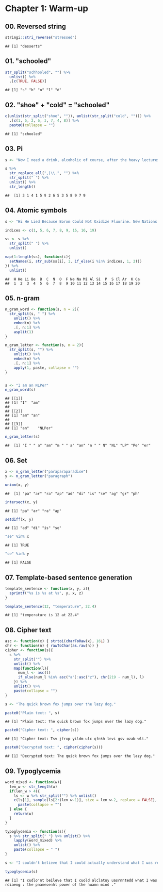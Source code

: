 # Chapter 1: Warm-up



## 00. Reversed string

```r
stringi::stri_reverse("stressed")
```

```
## [1] "desserts"
```
## 01. "schooled"

```r
str_split("schhooled", "") %>%
  unlist() %>%
  .[c(TRUE, FALSE)]
```

```
## [1] "s" "h" "o" "l" "d"
```

## 02. "shoe" + "cold" = "schooled"

```r
c(unlist(str_split("shoe", "")), unlist(str_split("cold", ""))) %>%
  .[c(1, 5, 2, 6, 3, 7, 4, 8)] %>%
  paste0(collapse = "")
```

```
## [1] "schooled"
```

## 03. Pi

```r
s <- "Now I need a drink, alcoholic of course, after the heavy lectures involving quantum mechanics"

s %>%
  str_replace_all(",|\\.", "") %>%
  str_split(" ") %>%
  unlist() %>%
  str_length()
```

```
##  [1] 3 1 4 1 5 9 2 6 5 3 5 8 9 7 9
```

## 04. Atomic symbols

```r
s <- "Hi He Lied Because Boron Could Not Oxidize Fluorine. New Nations Might Also Sign Peace Security Clause. Arthur King Can"

indices <- c(1, 5, 6, 7, 8, 9, 15, 16, 19)

ss <- s %>%
  str_split(" ") %>%
  unlist()

map(1:length(ss), function(i){
  setNames(i, str_sub(ss[i], 1, if_else(i %in% indices, 1, 2)))
}) %>%
  unlist()
```

```
##  H He Li Be  B  C  N  O  F Ne Na Mi Al Si  P  S Cl Ar  K Ca 
##  1  2  3  4  5  6  7  8  9 10 11 12 13 14 15 16 17 18 19 20
```

## 05. n-gram

```r
n_gram_word <- function(s, n = 2){
  str_split(s, " ") %>% 
    unlist() %>%
    embed(n) %>%
    .[, n:1] %>%
    asplit(1)
}

n_gram_letter <- function(s, n = 2){
  str_split(s, "") %>% 
    unlist() %>%
    embed(n) %>%
    .[, n:1] %>%
    apply(1, paste, collapse = "")
}


s <- "I am an NLPer"
n_gram_word(s)
```

```
## [[1]]
## [1] "I"  "am"
## 
## [[2]]
## [1] "am" "an"
## 
## [[3]]
## [1] "an"    "NLPer"
```

```r
n_gram_letter(s)
```

```
##  [1] "I " " a" "am" "m " " a" "an" "n " " N" "NL" "LP" "Pe" "er"
```

## 06. Set

```r
x <- n_gram_letter("paraparaparadise")
y <- n_gram_letter("paragraph")

union(x, y)
```

```
##  [1] "pa" "ar" "ra" "ap" "ad" "di" "is" "se" "ag" "gr" "ph"
```

```r
intersect(x, y)
```

```
## [1] "pa" "ar" "ra" "ap"
```

```r
setdiff(x, y)
```

```
## [1] "ad" "di" "is" "se"
```

```r
"se" %in% x
```

```
## [1] TRUE
```

```r
"se" %in% y
```

```
## [1] FALSE
```

## 07. Template-based sentence generation

```r
template_sentence <- function(x, y, z){
  sprintf("%s is %s at %s", y, x, z)
}

template_sentence(12, "temperature", 22.4)
```

```
## [1] "temperature is 12 at 22.4"
```

## 08. Cipher text

```r
asc <- function(x) { strtoi(charToRaw(x), 16L) }
chr <- function(n) { rawToChar(as.raw(n)) }
cipher <- function(s){
  s %>%
    str_split("") %>%
    unlist() %>%
    map(function(l){
      num_l <- asc(l)
      if_else(num_l %in% asc("a"):asc("z"), chr(219 - num_l), l)
    }) %>%
    unlist() %>%
    paste(collapse = "")
}

s <- "The quick brown fox jumps over the lazy dog."

paste0("Plain text: ", s)
```

```
## [1] "Plain text: The quick brown fox jumps over the lazy dog."
```

```r
paste0("Cipher text: ", cipher(s))
```

```
## [1] "Cipher text: Tsv jfrxp yildm ulc qfnkh levi gsv ozab wlt."
```

```r
paste0("Decrypted text: ", cipher(cipher(s)))
```

```
## [1] "Decrypted text: The quick brown fox jumps over the lazy dog."
```

## 09. Typoglycemia

```r
word_mixed <- function(w){
  len_w <- str_length(w)
  if(len_w > 4){
    ls <- w %>% str_split("") %>% unlist()
    c(ls[1], sample(ls[2:(len_w-1)], size = len_w-2, replace = FALSE), ls[len_w]) %>%
      paste(collapse = "")
  } else {
    return(w)
  }
}

typoglycemia <- function(s){
  s %>% str_split(" ") %>% unlist() %>%
    lapply(word_mixed) %>%
    unlist() %>%
    paste(collapse = " ")
}

s <- "I couldn't believe that I could actually understand what I was reading : the phenomenal power of the human mind ."

typoglycemia(s)
```

```
## [1] "I cudlo'nt beileve that I cuold alclatuy uasrnntedd what I was rdiaeng : the pnameoenhl power of the huamn mind ."
```

























